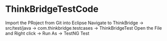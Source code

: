 # ThinkBridgeTestCode
Import the PRoject from Git into Eclipse
Navigate to ThinkBridge -> src/test/java -> com.thinkbridge.testcases -> ThinkBridgeTest 
Open the File and Right click -> Run As -> TestNG  Test  
